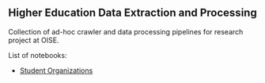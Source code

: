 ## Higher Education Data Extraction and Processing

Collection of ad-hoc crawler and data processing pipelines for research project at OISE.

List of notebooks:
- [Student Organizations](Student_Organizations.ipynb)
